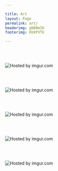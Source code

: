 ```yaml
---

title: Art
layout: Page
permalink: art/
headerimg: gN8NmIK
footerimg: KUXPVTE

---
```



<br /><br />


<img src="http://i.imgur.com/oJjmF6j.jpg" title="Hosted by imgur.com"/>

<br /><br />

<img src="http://i.imgur.com/Z5f7g9b.jpg" title="Hosted by imgur.com"/>

<br /><br />

<img src="http://i.imgur.com/XSl88aW.png" title="Hosted by imgur.com"/>

<br /><br />

<img src="http://i.imgur.com/FFjM3TQ.png" title="Hosted by imgur.com"/>

<br /><br />

<img src="http://i.imgur.com/67Hr9qt.jpg" title="Hosted by imgur.com"/>

<br /><br />









